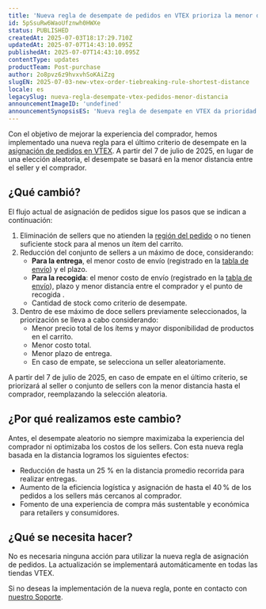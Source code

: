 ```yaml
---
title: 'Nueva regla de desempate de pedidos en VTEX prioriza la menor distancia al comprador'
id: 5pSsuRw6WaoUfznwh0HWXe
status: PUBLISHED
createdAt: 2025-07-03T18:17:29.710Z
updatedAt: 2025-07-07T14:43:10.095Z
publishedAt: 2025-07-07T14:43:10.095Z
contentType: updates
productTeam: Post-purchase
author: 2o8pvz6z9hvxvhSoKAiZzg
slugEN: 2025-07-03-new-vtex-order-tiebreaking-rule-shortest-distance
locale: es
legacySlug: nueva-regla-desempate-vtex-pedidos-menor-distancia
announcementImageID: 'undefined'
announcementSynopsisES: 'Nueva regla de desempate en VTEX da prioridad a sellers con entregas a menor distancia del comprador.'
---
```


Con el objetivo de mejorar la experiencia del comprador, hemos implementado una nueva regla para el último criterio de desempate en la [asignación de pedidos en VTEX](https://help.vtex.com/es/tutorial/seleccion-de-sellers-white-label--3MemNQ4pKkWCpMdzI27AHa). A partir del 7 de julio de 2025, en lugar de una elección aleatoria, el desempate se basará en la menor distancia entre el seller y el comprador.

## ¿Qué cambió?

El flujo actual de asignación de pedidos sigue los pasos que se indican a continuación:

1. Eliminación de sellers que no atienden la [región del pedido](https://help.vtex.com/es/tutorial/configurar-la-regionalizacion-del-seller--32t6wLpQCEnumoh8TjT5fw) o no tienen suficiente stock para al menos un ítem del carrito.
2. Reducción del conjunto de sellers a un máximo de doce, considerando:
    * **Para la entrega**, el menor costo de envío (registrado en la [tabla de envío](https://help.vtex.com/es/tutorial/plantilla-de-flete--tutorials_127)) y el plazo.
    * **Para la recogida**: el menor costo de envío (registrado en la [tabla de envío](https://help.vtex.com/es/tutorial/plantilla-de-flete--tutorials_127)), plazo y menor distancia entre el comprador y el punto de recogida .
    * Cantidad de stock como criterio de desempate.
3. Dentro de ese máximo de doce sellers previamente seleccionados, la priorización se lleva a cabo considerando:
    * Menor precio total de los ítems y mayor disponibilidad de productos en el carrito.
    * Menor costo total.
    * Menor plazo de entrega.
    * En caso de empate, se selecciona un seller aleatoriamente.

A partir del 7 de julio de 2025, en caso de empate en el último criterio, se priorizará al seller o conjunto de sellers con la menor distancia hasta el comprador, reemplazando la selección aleatoria.

## ¿Por qué realizamos este cambio?

Antes, el desempate aleatorio no siempre maximizaba la experiencia del comprador ni optimizaba los costos de los sellers. Con esta nueva regla basada en la distancia logramos los siguientes efectos:

* Reducción de hasta un 25 % en la distancia promedio recorrida para realizar entregas.
* Aumento de la eficiencia logística y asignación de hasta el 40 % de los pedidos a los sellers más cercanos al comprador.
* Fomento de una experiencia de compra más sustentable y económica para retailers y consumidores.

## ¿Qué se necesita hacer?

No es necesaria ninguna acción para utilizar la nueva regla de asignación de pedidos. La actualización se implementará automáticamente en todas las tiendas VTEX. 

Si no deseas la implementación de la nueva regla, ponte en contacto con [nuestro Soporte](https://support.vtex.com/hc/es-419/requests).
